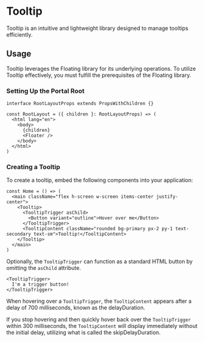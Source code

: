 Tooltip
===

Tooltip is an intuitive and lightweight library designed to manage tooltips efficiently.

Usage
---

Tooltip leverages the Floating library for its underlying operations. To utilize Tooltip effectively, you must fulfill the prerequisites of the Floating library.

### Setting Up the Portal Root

```tsx
interface RootLayoutProps extends PropsWithChildren {}

const RootLayout = ({ children }: RootLayoutProps) => (
  <html lang="en">
    <body>
      {children}
      <Floater />
    </body>
  </html>
)
```

### Creating a Tooltip

To create a tooltip, embed the following components into your application:

```tsx
const Home = () => (
  <main className="flex h-screen w-screen items-center justify-center">
    <Tooltip>
      <TooltipTrigger asChild>
        <Button variant="outline">Hover over me</Button>
      </TooltipTrigger>
      <TooltipContent className="rounded bg-primary px-2 py-1 text-secondary text-sm">Tooltip!</TooltipContent>
    </Tooltip>
  </main>
)
```

Optionally, the `TooltipTrigger` can function as a standard HTML button by omitting the `asChild` attribute.

```tsx
<TooltipTrigger>
  I'm a trigger button!
</TooltipTrigger>
```

When hovering over a `TooltipTrigger`, the `TooltipContent` appears after a delay of 700 milliseconds, known as the delayDuration.

If you stop hovering and then quickly hover back over the `TooltipTrigger` within 300 milliseconds, the `TooltipContent` will display immediately without the initial delay, utilizing what is called the skipDelayDuration.
